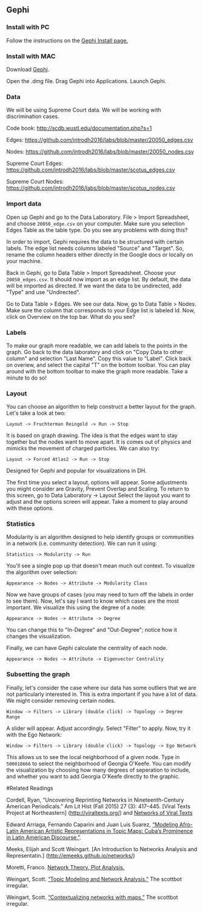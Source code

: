 ## Gephi

### Install with PC
Follow the instructions on the [Gephi Install page.](http://gephi.github.io/users/install/)

### Install with MAC

Download [Gephi](http://gephi.github.io/). 

Open the .dmg file. Drag Gephi into Applications. Launch Gephi.

### Data

We will be using Supreme Court data.  We will be working with discrimination cases. 

Code book: http://scdb.wustl.edu/documentation.php?s=1

Edges: https://github.com/introdh2016/labs/blob/master/20050_edges.csv

Nodes: https://github.com/introdh2016/labs/blob/master/20050_nodes.csv

Supreme Court Edges: https://github.com/introdh2016/labs/blob/master/scotus_edges.csv

Supreme Court Nodes: https://github.com/introdh2016/labs/blob/master/scotus_nodes.csv

 

### Import data

Open up Gephi and go to the Data Laboratory. 
File > Import Spreadsheet, and choose `20050_edge.csv`
on your computer. Make sure you selection Edges Table as the table type. Do you see any problems
with doing this?

In order to import, Gephi requires the data to be structured with certain labels. The edge list
needs columns labeled "Source" and "Target". So, rename the column headers either directly in the
Google docs or locally on your machine.

Back in Gephi, go to Data Table > Import Spreadsheet. Choose your `20050_edges.csv`. It should now
import as an edge list. By default, the data will be imported as directed. If we want the data
to be undirected, add "Type" and use "Undirected".  

Go to Data Table > Edges. We see our data. Now, go to Data Table > Nodes. Make sure the column 
that corresponds to your Edge list is labeled Id. 
Now, click on Overview on the top bar. What do you see?

### Labels

To make our graph more readable, we can add labels to the points in the graph. Go back to the
data laboratory and click on "Copy Data to other column" and selection "Last Name". Copy this
value to "Label". Click back on overiew, and select the capital "T" on the bottom toolbar. You
can play around with the bottom toolbar to make the graph more readable. Take a minute to do
so!

### Layout
You can choose an algorithm to help construct a better layout for the graph. Let's take a look at two:

```
Layout -> Fruchterman Reingold -> Run -> Stop
```

It is based on graph drawing. The idea is that the edges want to stay together but the nodes want to
move apart. It is comes out of physics and mimicks the movement of charged particles.  We can also
try:

```
Layout -> Forced Atlas2 -> Run -> Stop
```

Designed for Gephi and popular for visualizations in DH.

The first time you select a layout, options will appear. Some adjustments you might consider are
Gravity, Prevent Overlap and Scaling. To return to this screen, go to Data Laboratory -> Layout
Select the layout you want to adjust and the options screen will appear. Take a moment to play
around with these options.

### Statistics

Modularity is an algorithm designed to help identify groups or communities in a network (i.e.
community detection). We can run it using:

```
Statistics -> Modularity -> Run
```

You'll see a single pop up that doesn't mean much out context. To visualize the algorithm over
selection:

```
Appearance -> Nodes -> Attribute -> Modularity Class
```

Now we have groups of cases (you may need to turn off the labels in order to see them). Now,
let's say I want to know which cases are the most important. We visualize this using the
degree of a node:

```
Appearance -> Nodes -> Attribute -> Degree
```

You can change this to "In-Degree" and "Out-Degree"; notice how it changes the visualization.

Finally, we can have Gephi calculate the centrality of each node. 

```
Appearance -> Nodes -> Attribute -> Eigenvector Centrality
```

### Subsetting the graph

Finally, let's consider the case where our data has some outliers that we are not particularly
interested in. This is extra important if you have a lot of data. We might consider removing
certain nodes.

```
Window -> Filters -> Library (double click) -> Topology -> Degree Range
```

A slider will appear. Adjust accordingly.  Select "Filter" to apply. Now, try it with the Ego
Network:

```
Window -> Filters -> Library (double click) -> Topology -> Ego Network
```

This allows us to see the local neighborhood of a given node. Type in `500018666` to select
the neighborhood of Georgia O'Keefe. You can modify the visualization by choosing how many
degrees of seperation to include, and whether you want to add Georgia O'Keefe directly to
the graphic.

#Related Readings

Cordell, Ryan, “Uncovering Reprinting Networks in Nineteenth-Century American Periodicals.” Am Lit Hist (Fall 2015) 27 (3): 417–445. [Viral Texts Project at Northeastern] (http://viraltexts.org/) and [Networks of Viral Texts](http://networks.viraltexts.org/)

Edward Arriaga, Fernando Caparini and Juan Luis Suarez, [“Modeling Afro-Latin American Artistic Representations in Topic Maps: Cuba’s Prominence in Latin American Discourse.”](http://www.digitalhumanities.org/dhq/vol/7/1/000145/000145.html).

Meeks, Elijah and Scott Weingart. [An Introduction to Networks Analysis and Representatin.] (http://emeeks.github.io/networks/)

Moretti, Franco. [Network Theory, Plot Analysis.](https://litlab.stanford.edu/LiteraryLabPamphlet2.pdf)

Weingart, Scott. [“Topic Modeling and Network Analysis.”](http://www.scottbot.net/HIAL/?p=221) The scottbot irregular.

Weingart, Scott. [“Contextualizing networks with maps.”](http://www.scottbot.net/HIAL/?p=1942) The scottbot irregular.
